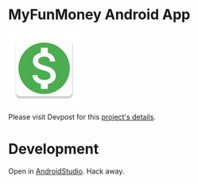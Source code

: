 # MyFunMoney Android App

![](app/src/main/res/mipmap-xxhdpi/ic_launcher.png)

Please visit Devpost for this [project's details](http://devpost.com/software/funnymoney).

# Development

Open in [AndroidStudio](https://developer.android.com/studio/index.html). Hack away.
